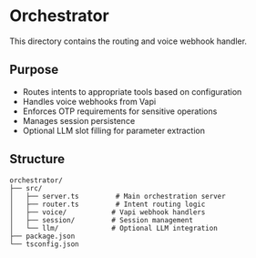 # Orchestrator

This directory contains the routing and voice webhook handler.

## Purpose
- Routes intents to appropriate tools based on configuration
- Handles voice webhooks from Vapi
- Enforces OTP requirements for sensitive operations
- Manages session persistence
- Optional LLM slot filling for parameter extraction

## Structure
```
orchestrator/
├── src/
│   ├── server.ts         # Main orchestration server
│   ├── router.ts         # Intent routing logic
│   ├── voice/           # Vapi webhook handlers
│   ├── session/         # Session management
│   └── llm/             # Optional LLM integration
├── package.json
└── tsconfig.json
```